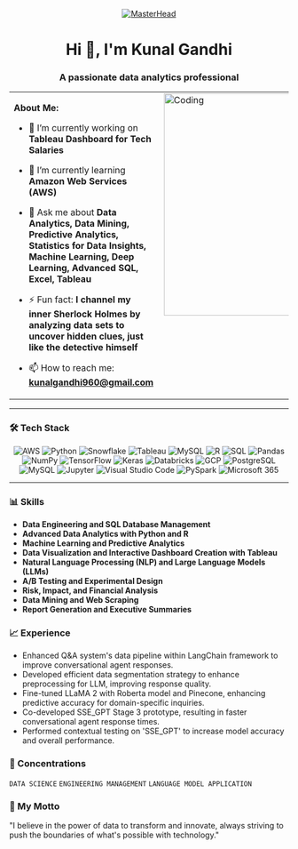 <p align="center">
  <a href="https://rishavchanda.io">
    <img src="https://orbitpeople.com/images/bi-services-full-width.gif" alt="MasterHead">
  </a>
</p>

<h1 align="center">Hi 👋, I'm Kunal Gandhi</h1>
<h3 align="center">A passionate data analytics professional</h3>

<table>
  <tr>
    <td valign="top" width="70%">

**About Me:**
- 🔭 I’m currently working on **Tableau Dashboard for Tech Salaries**
- 🌱 I’m currently learning **Amazon Web Services (AWS)**
- 💬 Ask me about **Data Analytics, Data Mining, Predictive Analytics, Statistics for Data Insights, Machine Learning, Deep Learning, Advanced SQL, Excel, Tableau**
- ⚡ Fun fact: **I channel my inner Sherlock Holmes by analyzing data sets to uncover hidden clues, just like the detective himself**
- 📫 How to reach me: **kunalgandhi960@gmail.com**

    </td>
    <td valign="top">
      <img align='right' src="https://camo.githubusercontent.com/73ac59f4f2bb3f2de9ebbc2c4791f160a8fa8aacf6c7fe59a5599a1b730d2b55/68747470733a2f2f77686f736172676879612e6e65746c6966792e6170702f636f6e74656e742f67697068792e676966" alt="Coding" width="400">
    </td>
  </tr>
</table>


 
---

### 🛠️ Tech Stack

<p align="center">
  <img src="https://img.shields.io/badge/AWS-232F3E?style=for-the-badge&logo=amazon-aws&logoColor=white" alt="AWS"/>
  <img src="https://img.shields.io/badge/Python-3776AB?style=for-the-badge&logo=python&logoColor=white" alt="Python"/>
  <img src="https://img.shields.io/badge/Snowflake-29B5E8?style=for-the-badge&logo=Snowflake&logoColor=white" alt="Snowflake"/>
  <img src="https://img.shields.io/badge/Tableau-E97627?style=for-the-badge&logo=Tableau&logoColor=white" alt="Tableau"/>
  <img src="https://img.shields.io/badge/MySQL-00000F?style=for-the-badge&logo=mysql&logoColor=white" alt="MySQL"/>
  <img src="https://img.shields.io/badge/R-276DC3?style=for-the-badge&logo=r&logoColor=white" alt="R"/>
  <img src="https://img.shields.io/badge/SQL-4479A1?style=for-the-badge&logo=amazon-dynamodb&logoColor=white" alt="SQL"/>
  <img src="https://img.shields.io/badge/Pandas-150458?style=for-the-badge&logo=pandas&logoColor=white" alt="Pandas"/>
  <img src="https://img.shields.io/badge/NumPy-013243?style=for-the-badge&logo=numpy&logoColor=white" alt="NumPy"/>
  <img src="https://img.shields.io/badge/TensorFlow-FF6F00?style=for-the-badge&logo=TensorFlow&logoColor=white" alt="TensorFlow"/>
  <img src="https://img.shields.io/badge/Keras-D00000?style=for-the-badge&logo=Keras&logoColor=white" alt="Keras"/>
  <img src="https://img.shields.io/badge/Databricks-FF3621?style=for-the-badge&logo=databricks&logoColor=white" alt="Databricks"/>
  <img src="https://img.shields.io/badge/GCP-4285F4?style=for-the-badge&logo=google-cloud&logoColor=white" alt="GCP"/>
  <img src="https://img.shields.io/badge/PostgreSQL-336791?style=for-the-badge&logo=postgresql&logoColor=white" alt="PostgreSQL"/>
  <img src="https://img.shields.io/badge/MySQL-00000F?style=for-the-badge&logo=mysql&logoColor=white" alt="MySQL"/>
  <img src="https://img.shields.io/badge/Jupyter-F37626?style=for-the-badge&logo=Jupyter&logoColor=white" alt="Jupyter"/>
  <img src="https://img.shields.io/badge/Visual%20Studio%20Code-007ACC?style=for-the-badge&logo=visual-studio-code&logoColor=white" alt="Visual Studio Code"/>
  <img src="https://img.shields.io/badge/PySpark-E25A1C?style=for-the-badge&logo=apache-spark&logoColor=white" alt="PySpark"/>
  <img src="https://img.shields.io/badge/Microsoft%20365-D83B01?style=for-the-badge&logo=microsoft&logoColor=white" alt="Microsoft 365"/>
</p>

---

### 📊 Skills
- **Data Engineering and SQL Database Management**
- **Advanced Data Analytics with Python and R**
- **Machine Learning and Predictive Analytics**
- **Data Visualization and Interactive Dashboard Creation with Tableau**
- **Natural Language Processing (NLP) and Large Language Models (LLMs)**
- **A/B Testing and Experimental Design**
- **Risk, Impact, and Financial Analysis**
- **Data Mining and Web Scraping**
- **Report Generation and Executive Summaries**

### 📈 Experience
- Enhanced Q&A system's data pipeline within LangChain framework to improve conversational agent responses.
- Developed efficient data segmentation strategy to enhance preprocessing for LLM, improving response quality.
- Fine-tuned LLaMA 2 with Roberta model and Pinecone, enhancing predictive accuracy for domain-specific inquiries.
- Co-developed SSE_GPT Stage 3 prototype, resulting in faster conversational agent response times.
- Performed contextual testing on 'SSE_GPT' to increase model accuracy and overall performance.

### 🎯 Concentrations
`DATA SCIENCE` `ENGINEERING MANAGEMENT` `LANGUAGE MODEL APPLICATION`

### 🌟 My Motto
"I believe in the power of data to transform and innovate, always striving to push the boundaries of what's possible with technology."

